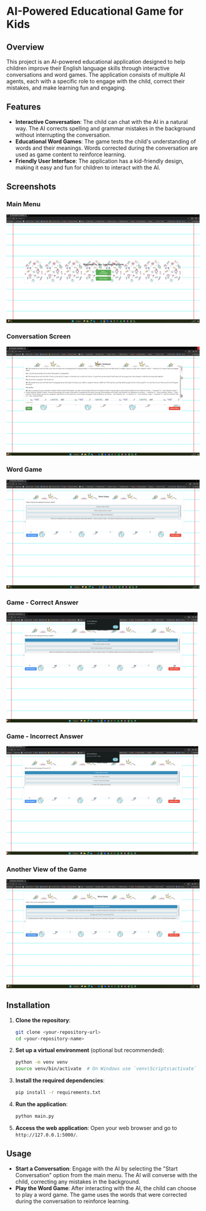 
# AI-Powered Educational Game for Kids

## Overview

This project is an AI-powered educational application designed to help children improve their English language skills through interactive conversations and word games. The application consists of multiple AI agents, each with a specific role to engage with the child, correct their mistakes, and make learning fun and engaging.

## Features

- **Interactive Conversation**: The child can chat with the AI in a natural way. The AI corrects spelling and grammar mistakes in the background without interrupting the conversation.
- **Educational Word Games**: The game tests the child's understanding of words and their meanings. Words corrected during the conversation are used as game content to reinforce learning.
- **Friendly User Interface**: The application has a kid-friendly design, making it easy and fun for children to interact with the AI.

## Screenshots

### Main Menu
![Main Menu](./menu.png)

### Conversation Screen
![Conversation Screen](./conversation.png)

### Word Game
![Word Game](./game.png)

### Game - Correct Answer
![Correct Answer](./game%20try%20correct.png)

### Game - Incorrect Answer
![Incorrect Answer](./game%20try%20not%20correct.png)

### Another View of the Game
![Another View of the Game](./game2.png)


## Installation

1. **Clone the repository**:
   ```bash
   git clone <your-repository-url>
   cd <your-repository-name>
   ```

2. **Set up a virtual environment** (optional but recommended):
   ```bash
   python -m venv venv
   source venv/bin/activate  # On Windows use `venv\Scripts\activate`
   ```

3. **Install the required dependencies**:
   ```bash
   pip install -r requirements.txt
   ```

4. **Run the application**:
   ```bash
   python main.py
   ```

5. **Access the web application**:
   Open your web browser and go to `http://127.0.0.1:5000/`.

## Usage

- **Start a Conversation**: Engage with the AI by selecting the "Start Conversation" option from the main menu. The AI will converse with the child, correcting any mistakes in the background.
- **Play the Word Game**: After interacting with the AI, the child can choose to play a word game. The game uses the words that were corrected during the conversation to reinforce learning.
